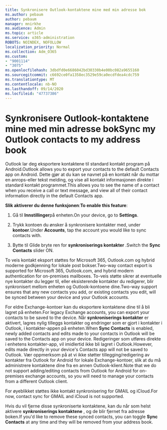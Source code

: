 ```yaml
---
title: Synkronisere Outlook-kontaktene mine med min adresse bok
ms.author: pebaum
author: pebaum
manager: mnirkhe
ms.audience: Admin
ms.topic: article
ms.service: o365-administration
ROBOTS: NOINDEX, NOFOLLOW
localization_priority: Normal
ms.collection: Adm_O365
ms.custom:
- "9001114"
- "3075"
ms.openlocfilehash: 3dbdfd0e6686042bd30330b4e00bc082a9655160
ms.sourcegitcommit: c6692ce0fa1358ec3529e59ca0ecdfdea4cdc759
ms.translationtype: MT
ms.contentlocale: nb-NO
ms.lasthandoff: 09/14/2020
ms.locfileid: "47737386"
---
```

# <a name="sync-my-outlook-contacts-to-my-address-book"></a><span data-ttu-id="25451-102">Synkronisere Outlook-kontaktene mine med min adresse bok</span><span class="sxs-lookup"><span data-stu-id="25451-102">Sync my Outlook contacts to my address book</span></span>

<span data-ttu-id="25451-103">Outlook lar deg eksportere kontaktene til standard kontakt program på Android.</span><span class="sxs-lookup"><span data-stu-id="25451-103">Outlook allows you to export your contacts to the default Contacts app on Android.</span></span> <span data-ttu-id="25451-104">Dette gjør at du kan se navnet på en kontakt når du mottar en anrops-eller tekst melding, og vise all kontakt informasjonen direkte i standard kontakt programmet.</span><span class="sxs-lookup"><span data-stu-id="25451-104">This allows you to see the name of a contact when you receive a call or text message, and view all of their contact information directly in the default Contacts app.</span></span>
 
<span data-ttu-id="25451-105">**Slik aktiverer du denne funksjonen**:</span><span class="sxs-lookup"><span data-stu-id="25451-105">**To enable this feature**:</span></span>
 
1. <span data-ttu-id="25451-106">Gå til **Innstillinger**på enheten.</span><span class="sxs-lookup"><span data-stu-id="25451-106">On your device, go to **Settings**.</span></span>

2. <span data-ttu-id="25451-107">Trykk kontoen du ønsker å synkronisere kontakter med, under **kontoer**.</span><span class="sxs-lookup"><span data-stu-id="25451-107">Under **Accounts**, tap the account you would like to sync contacts with.</span></span>

3. <span data-ttu-id="25451-108">Bytte til Glide bryte ren for **synkroniserings kontakter** .</span><span class="sxs-lookup"><span data-stu-id="25451-108">Switch the **Sync Contacts** slider ON.</span></span>
 
<span data-ttu-id="25451-109">To veis kontakt eksport støttes for Microsoft 365, Outlook.com og hybrid moderne godkjenning for lokale post bokser.</span><span class="sxs-lookup"><span data-stu-id="25451-109">Two-way contact export is supported for Microsoft 365, Outlook.com, and hybrid modern authentication for on-premises mailboxes.</span></span> <span data-ttu-id="25451-110">To-veis støtte sikrer at eventuelle nye kontakter du legger til, eller eksisterende kontakter du redigerer, blir synkronisert mellom enheten og Outlook-kontoene dine.</span><span class="sxs-lookup"><span data-stu-id="25451-110">Two-way support ensures that any new contacts you add, or existing contacts you edit, will be synced between your device and your Outlook accounts.</span></span>
 
<span data-ttu-id="25451-111">For eldre Exchange-kontoer kan du eksportere kontaktene dine til å bli lagret på enheten.</span><span class="sxs-lookup"><span data-stu-id="25451-111">For legacy Exchange accounts, you can export your contacts to be saved to the device.</span></span> <span data-ttu-id="25451-112">Når **synkroniserings kontakter** er aktivert, lagres nylig tilleggs kontakter og endringer som er gjort i kontakter i Outlook, i kontakter-appen på enheten.</span><span class="sxs-lookup"><span data-stu-id="25451-112">When **Sync Contacts** is enabled, newly added contacts and edits made to your contacts in Outlook will be saved to the Contacts app on your device.</span></span> <span data-ttu-id="25451-113">Redigeringer som utføres direkte i enhetens kontakter-app, vil imidlertid ikke bli lagret i Outlook.</span><span class="sxs-lookup"><span data-stu-id="25451-113">However, edits made directly in your device's Contacts app will not be saved to Outlook.</span></span> <span data-ttu-id="25451-114">Vær oppmerksom på at vi ikke støtter tillegging/redigering av kontakter fra Outlook for Android for lokale Exchange-kontoer, slik at du må administrere kontaktene dine fra en annen Outlook-klient.</span><span class="sxs-lookup"><span data-stu-id="25451-114">Note that we do not support adding/editing contacts from Outlook for Android for on-premises exchange accounts, so you will need to manage your contacts from a different Outlook client.</span></span>
 
<span data-ttu-id="25451-115">For øyeblikket støttes ikke kontakt synkronisering for GMAIL og iCloud.</span><span class="sxs-lookup"><span data-stu-id="25451-115">For now, contact sync for GMAIL and iCloud is not supported.</span></span>
 
<span data-ttu-id="25451-116">Hvis du vil fjerne disse synkroniserte kontaktene, kan du når som helst aktivere **synkroniserings kontaktene** , og de blir fjernet fra adresse boken.</span><span class="sxs-lookup"><span data-stu-id="25451-116">If you'd like to remove these synced contacts, you can toggle **Sync Contacts** at any time and they will be removed from your address book.</span></span>
